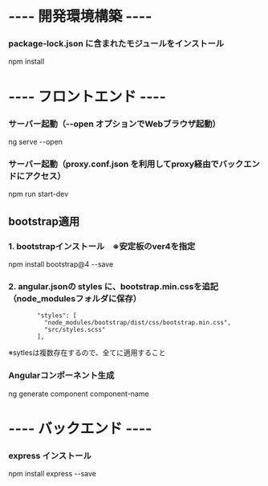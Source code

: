 # ---- 開発環境構築 ----

### package-lock.json に含まれたモジュールをインストール
npm install

# ---- フロントエンド ----
### サーバー起動（--open オプションでWebブラウザ起動）
ng serve --open

### サーバー起動（proxy.conf.json を利用してproxy経由でバックエンドにアクセス）
npm run start-dev

## bootstrap適用
### 1. bootstrapインストール　※安定板のver4を指定
npm install bootstrap@4 --save

### 2. angular.jsonの styles に、bootstrap.min.cssを追記（node_modulesフォルダに保存）
            "styles": [
              "node_modules/bootstrap/dist/css/bootstrap.min.css",
              "src/styles.scss"
            ],
※sytlesは複数存在するので、全てに適用すること

### Angularコンポーネント生成
ng generate component component-name

# ---- バックエンド ----

### express インストール
npm install express --save